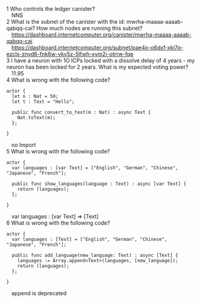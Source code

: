 1 Who controls the ledger canister?  
  &ensp;&thinsp; NNS  
2 What is the subnet of the canister with the id: mwrha-maaaa-aaaab-qabqq-cai? How much nodes are running this subnet?  
  &ensp;&thinsp; https://dashboard.internetcomputer.org/canister/mwrha-maaaa-aaaab-qabqq-cai  
  &ensp;&thinsp; https://dashboard.internetcomputer.org/subnet/pae4o-o6dxf-xki7q-ezclx-znyd6-fnk6w-vkv5z-5lfwh-xym2i-otrrw-fqe  
3 I have a neuron with 1O ICPs locked with a dissolve delay of 4 years - my neuron has been locked for 2 years. What is my expected voting power?  
  &ensp;&thinsp; 11.95  
4 What is wrong with the following code?  
```
actor {  
  let n : Nat = 50;  
  let t : Text = "Hello";  

  public func convert_to_text(m : Nat) : async Text {  
    Nat.toText(m);  
  };  
   
}  
```
&ensp;&thinsp; no Import  
5 What is wrong with the following code? 
```
actor {  
  var languages : [var Text] = ["English", "German", "Chinese", "Japanese", "French"];  
  
  public func show_languages(language : Text) : async [var Text] {  
    return (languages);  
  };  
 
} 
```
&ensp;&thinsp; var languages : [var Text]  => [Text]  
6 What is wrong with the following code?  
```
actor {  
  var languages : [Text] = ["English", "German", "Chinese", "Japanese", "French"];  

  public func add_language(new_language: Text) : async [Text] {  
    languages := Array.append<Text>(languages, [new_language]);  
    return (languages);  
  };  
   
}  
```
&ensp;&thinsp; append is deprecated  
